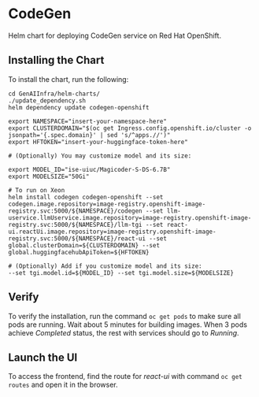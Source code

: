 # CodeGen

Helm chart for deploying CodeGen service on Red Hat OpenShift.

## Installing the Chart

To install the chart, run the following:

```console
cd GenAIInfra/helm-charts/
./update_dependency.sh
helm dependency update codegen-openshift

export NAMESPACE="insert-your-namespace-here"
export CLUSTERDOMAIN="$(oc get Ingress.config.openshift.io/cluster -o jsonpath='{.spec.domain}' | sed 's/^apps.//')"
export HFTOKEN="insert-your-huggingface-token-here"

# (Optionally) You may customize model and its size:

export MODEL_ID="ise-uiuc/Magicoder-S-DS-6.7B"
export MODELSIZE="50Gi"

# To run on Xeon
helm install codegen codegen-openshift --set codegen.image.repository=image-registry.openshift-image-registry.svc:5000/${NAMESPACE}/codegen --set llm-uservice.llmUservice.image.repository=image-registry.openshift-image-registry.svc:5000/${NAMESPACE}/llm-tgi --set react-ui.reactUi.image.repository=image-registry.openshift-image-registry.svc:5000/${NAMESPACE}/react-ui --set global.clusterDomain=${CLUSTERDOMAIN} --set global.huggingfacehubApiToken=${HFTOKEN}

# (Optionally) Add if you customize model and its size:
--set tgi.model.id=${MODEL_ID} --set tgi.model.size=${MODELSIZE}
```

## Verify

To verify the installation, run the command `oc get pods` to make sure all pods are running. Wait about 5 minutes for building images. When 3 pods achieve *Completed* status, the rest with services should go to *Running*.

## Launch the UI
To access the frontend, find the route for *react-ui* with command `oc get routes` and open it in the browser.
